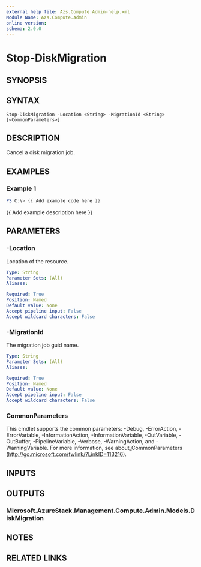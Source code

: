 ```yaml
---
external help file: Azs.Compute.Admin-help.xml
Module Name: Azs.Compute.Admin
online version:
schema: 2.0.0
---
```


# Stop-DiskMigration

## SYNOPSIS

## SYNTAX

```
Stop-DiskMigration -Location <String> -MigrationId <String> [<CommonParameters>]
```

## DESCRIPTION
Cancel a disk migration job.

## EXAMPLES

### Example 1
```powershell
PS C:\> {{ Add example code here }}
```

{{ Add example description here }}

## PARAMETERS

### -Location
Location of the resource.

```yaml
Type: String
Parameter Sets: (All)
Aliases:

Required: True
Position: Named
Default value: None
Accept pipeline input: False
Accept wildcard characters: False
```

### -MigrationId
The migration job guid name.

```yaml
Type: String
Parameter Sets: (All)
Aliases:

Required: True
Position: Named
Default value: None
Accept pipeline input: False
Accept wildcard characters: False
```

### CommonParameters
This cmdlet supports the common parameters: -Debug, -ErrorAction, -ErrorVariable, -InformationAction, -InformationVariable, -OutVariable, -OutBuffer, -PipelineVariable, -Verbose, -WarningAction, and -WarningVariable. For more information, see about_CommonParameters (http://go.microsoft.com/fwlink/?LinkID=113216).

## INPUTS

## OUTPUTS

### Microsoft.AzureStack.Management.Compute.Admin.Models.DiskMigration

## NOTES

## RELATED LINKS
